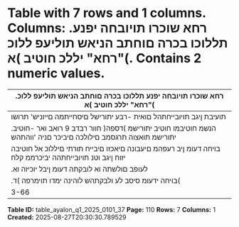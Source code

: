 # Table with 7 rows and 1 columns. Columns: .רחא שוכרו תויובחה יפנע תללוכו בכרה םוחתב הניאש תוליעפ ללוכ "רחא" יללכ חוטיב )א(. Contains 2 numeric values.

| .רחא שוכרו תויובחה יפנע תללוכו בכרה םוחתב הניאש תוליעפ ללוכ "רחא" יללכ חוטיב )א( |
|---|
| תועיבת ןיגב תויובייחתהל םואית -רבע יתורישל םיסחייתמה םייוניש' תרושו | 'ווהתהש תורחא חוטיב יתוריש תואצוהו תועיבת'ה תרוש )ב( |
| .הנשמ חוטיבמו חוטיב יתורישמ )דספה( חוור רבדב 9 רואב ואר -חוטיב יתורישמ תואצוה תרגסמב םילולכה םיביכר םניה 'ווהתהש |
| בויחה דעומ ןיב רעפהמ םיעבונה םיאכזו םיבייח תורתי םיללוכ אל חוטיבה יזוח ןיגב וטנ תויובייחתהה יביכרממ קלח | הז יוליג ךרוצל )ג( |
| .לעופב םולשתה וא לובקתה דעומ ןיבל יוכיזה וא |
| .בויחה ידעומ סיסב לע ולבקתהש לוהינה ימדו תוימרפה )ד( |
| 3-66 |

**Table ID:** table_ayalon_q1_2025_0101_37
**Page:** 110
**Rows:** 7
**Columns:** 1
**Created:** 2025-08-27T20:30:30.789529
